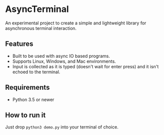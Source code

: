 # AsyncTerminal
An experimental project to create a simple and lightweight library for asynchronous 
terminal interaction.

## Features
* Built to be used with async IO based programs.
* Supports Linux, Windows, and Mac environments.
* Input is collected as it is typed (doesn't wait for enter press) and it isn't echoed to the
terminal.

## Requirements
* Python 3.5 or newer

## How to run it
Just drop `python3 demo.py` into your terminal of choice.